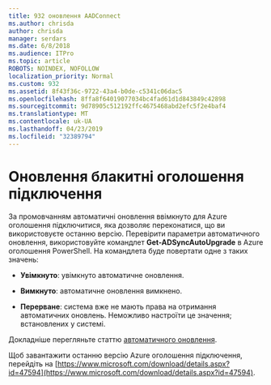 ```yaml
---
title: 932 оновлення AADConnect
ms.author: chrisda
author: chrisda
manager: serdars
ms.date: 6/8/2018
ms.audience: ITPro
ms.topic: article
ROBOTS: NOINDEX, NOFOLLOW
localization_priority: Normal
ms.custom: 932
ms.assetid: 8f43f36c-9722-43a4-b0de-c5341c06dac5
ms.openlocfilehash: 8ffa8f64019077034bc4fad61d1d843849c42898
ms.sourcegitcommit: 9d78905c512192ffc4675468abd2efc5f2e4baf4
ms.translationtype: MT
ms.contentlocale: uk-UA
ms.lasthandoff: 04/23/2019
ms.locfileid: "32389794"
---
```

# <a name="upgrade-azure-ad-connect"></a>Оновлення блакитні оголошення підключення

За промовчанням автоматичні оновлення ввімкнуто для Azure оголошення підключитися, яка дозволяє переконатися, що ви використовуєте останню версію. Перевірити параметри автоматичного оновлення, використовуйте командлет **Get-ADSyncAutoUpgrade** в Azure оголошення PowerShell. На командлета буде повертати одне з таких значень: 

- **Увімкнуто**: увімкнуто автоматичне оновлення.

- **Вимкнуто**: автоматичне оновлення вимкнено.

- **Перерване**: система вже не мають права на отримання автоматичних оновлень. Неможливо настроїти це значення; встановлених у системі. 

Докладніше перегляньте статтю [автоматичного оновлення](https://docs.microsoft.com/azure/active-directory/connect/active-directory-aadconnect-feature-automatic-upgrade).

Щоб завантажити останню версію Azure оголошення підключення, перейдіть на [https://www.microsoft.com/download/details.aspx?id=47594](https://www.microsoft.com/download/details.aspx?id=47594).
